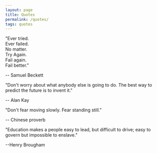 ```yaml
---
layout: page
title: Quotes
permalink: /quotes/
tags: quotes
---
```

"Ever tried.<br>
Ever failed.<br>
No matter.<br>
Try Again.<br>
Fail again.<br>
Fail better."

-- Samuel Beckett

"Don't worry about what anybody else is going to do. The best way to predict the future is to invent it."

-- Alan Kay

"Don't fear moving slowly. Fear standing still."

-- Chinese proverb

"Education makes a people easy to lead, but difficult to drive; easy to govern but impossible to enslave."

--Henry Brougham
